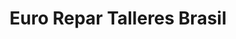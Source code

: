 ---
title: "Euro Repar Talleres Brasil"
url: /valladolid/euro-repar-talleres-brasil/
shop: reparación de automóviles
---